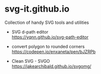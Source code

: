 # svg-it.github.io
Collection of handy SVG tools and utilities

* SVG d-path editor  
  https://yqnn.github.io/svg-path-editor
  
* convert polygon to rounded corners  
  https://codepen.io/enxaneta/pen/bJZRPb
  
* Clean SVG - SVGO  
  https://jakearchibald.github.io/svgomg/
